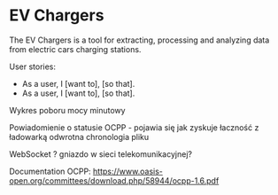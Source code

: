 # EV Chargers
The EV Chargers is a tool for extracting, processing and analyzing data from electric cars charging stations.

User stories:

- As a user, I [want to], [so that].
- As a user, I [want to], [so that].



Wykres poboru mocy minutowy

Powiadomienie o statusie OCPP - pojawia się jak zyskuje łaczność z ładowarką
odwrotna chronologia pliku

WebSocket ? gniazdo w sieci telekomunikacyjnej?

Documentation OCPP: https://www.oasis-open.org/committees/download.php/58944/ocpp-1.6.pdf
